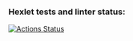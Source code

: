 ### Hexlet tests and linter status:
[![Actions Status](https://github.com/kava13/frontend-project-11/actions/workflows/hexlet-check.yml/badge.svg)](https://github.com/kava13/frontend-project-11/actions)